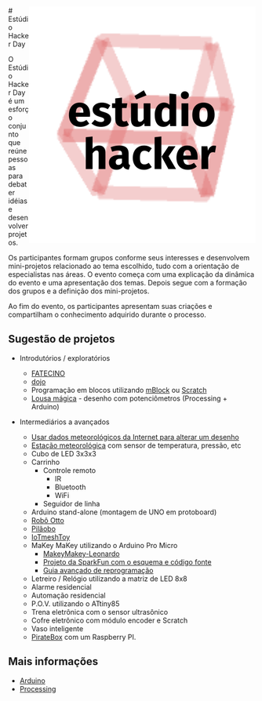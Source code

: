 <img align="right" src="assets/images/avatar.png">
# Estúdio Hacker Day

O Estúdio Hacker Day é um esforço conjunto que reúne pessoas para debater idéias e desenvolver projetos.

Os participantes formam grupos conforme seus interesses e desenvolvem mini-projetos relacionado ao tema escolhido, tudo com a orientação de especialistas nas áreas.
O evento começa com uma explicação da dinâmica do evento e uma apresentação dos temas. Depois segue com a formação dos grupos e a definição dos mini-projetos.

Ao fim do evento, os participantes apresentam suas criações e compartilham o conhecimento adquirido durante o processo.

## Sugestão de projetos

* Introdutórios / exploratórios
  * [FATECINO](https://github.com/jaafreitas/fatecino)
  * [dojo](https://garoa.net.br/wiki/Coding_Dojo_com_Arduino)
  * Programação em blocos utilizando [mBlock](http://www.mblock.cc/) ou [Scratch](https://scratch.mit.edu/projects/editor/)
  * [Lousa mágica](https://github.com/estudiohacker/lousa-magica) - desenho com potenciômetros (Processing + Arduino)

* Intermediários a avançados
  * [Usar dados meteorológicos da Internet para alterar um desenho](https://github.com/estudiohacker/estudio-hacker-day/blob/master/processing/examples/EstudioHacker/examples/TemperaturaCidade/TemperaturaCidade.pde)
  * [Estação meteorológica](https://github.com/jaafreitas/weather-station) com sensor de temperatura, pressão, etc
  * Cubo de LED 3x3x3
  * Carrinho
    * Controle remoto
      * IR
      * Bluetooth
      * WiFi
    * Seguidor de linha
  * Arduino stand-alone (montagem de UNO em protoboard)
  * [Robô Otto](http://otto.strikingly.com/)
  * [Pilãobo](https://github.com/jaafreitas/pilaobo)
  * [IoTmeshToy](https://github.com/jaafreitas/IoTmeshToy)
  * MaKey MaKey utilizando o Arduino Pro Micro
    * [MakeyMakey-Leonardo](https://github.com/robotfreak/MakeyMakey-Leonardo)
    * [Projeto da SparkFun com o esquema e código fonte](https://github.com/sparkfun/MaKeyMaKey)
    * [Guia avançado de reprogramação](https://learn.sparkfun.com/tutorials/makey-makey-advanced-guide)
  * Letreiro / Relógio utilizando a matriz de LED 8x8
  * Alarme residencial
  * Automação residencial
  * P.O.V. utilizando o ATtiny85
  * Trena eletrônica com o sensor ultrasônico
  * Cofre eletrônico com módulo encoder e Scratch
  * Vaso inteligente
  * [PirateBox](https://piratebox.cc/) com um Raspberry PI.

## Mais informações
* [Arduino](arduino)
* [Processing](processing)

